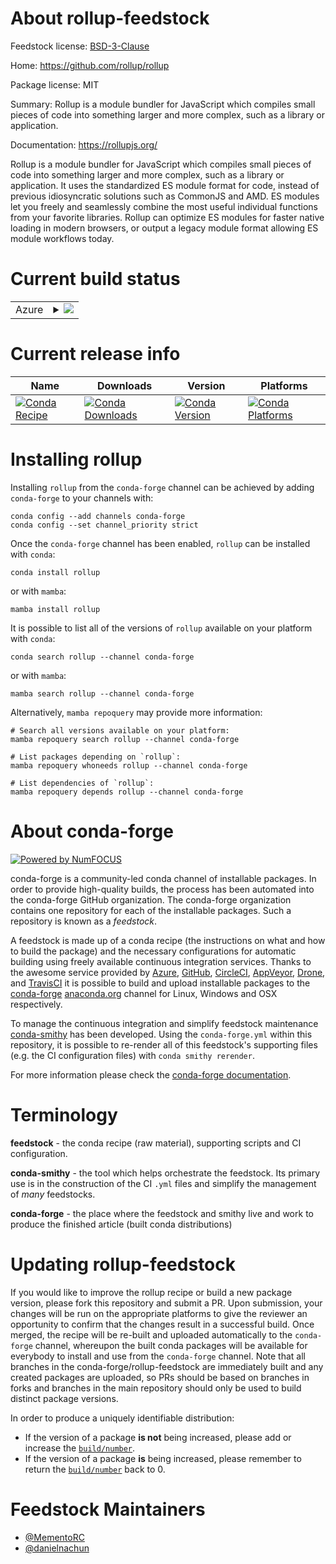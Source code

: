 About rollup-feedstock
======================

Feedstock license: [BSD-3-Clause](https://github.com/conda-forge/rollup-feedstock/blob/main/LICENSE.txt)

Home: https://github.com/rollup/rollup

Package license: MIT

Summary: Rollup is a module bundler for JavaScript which compiles small pieces of code into something larger and more complex, such as a library or application.

Documentation: https://rollupjs.org/

Rollup is a module bundler for JavaScript which compiles small pieces of code
into something larger and more complex, such as a library or application.
It uses the standardized ES module format for code, instead of previous idiosyncratic
solutions such as CommonJS and AMD. ES modules let you freely and seamlessly combine
the most useful individual functions from your favorite libraries. Rollup can
optimize ES modules for faster native loading in modern browsers, or output a legacy
module format allowing ES module workflows today.

Current build status
====================


<table>
    
  <tr>
    <td>Azure</td>
    <td>
      <details>
        <summary>
          <a href="https://dev.azure.com/conda-forge/feedstock-builds/_build/latest?definitionId=22028&branchName=main">
            <img src="https://dev.azure.com/conda-forge/feedstock-builds/_apis/build/status/rollup-feedstock?branchName=main">
          </a>
        </summary>
        <table>
          <thead><tr><th>Variant</th><th>Status</th></tr></thead>
          <tbody><tr>
              <td>linux_64_nodejs20</td>
              <td>
                <a href="https://dev.azure.com/conda-forge/feedstock-builds/_build/latest?definitionId=22028&branchName=main">
                  <img src="https://dev.azure.com/conda-forge/feedstock-builds/_apis/build/status/rollup-feedstock?branchName=main&jobName=linux&configuration=linux%20linux_64_nodejs20" alt="variant">
                </a>
              </td>
            </tr><tr>
              <td>linux_64_nodejs22</td>
              <td>
                <a href="https://dev.azure.com/conda-forge/feedstock-builds/_build/latest?definitionId=22028&branchName=main">
                  <img src="https://dev.azure.com/conda-forge/feedstock-builds/_apis/build/status/rollup-feedstock?branchName=main&jobName=linux&configuration=linux%20linux_64_nodejs22" alt="variant">
                </a>
              </td>
            </tr><tr>
              <td>linux_aarch64_nodejs20</td>
              <td>
                <a href="https://dev.azure.com/conda-forge/feedstock-builds/_build/latest?definitionId=22028&branchName=main">
                  <img src="https://dev.azure.com/conda-forge/feedstock-builds/_apis/build/status/rollup-feedstock?branchName=main&jobName=linux&configuration=linux%20linux_aarch64_nodejs20" alt="variant">
                </a>
              </td>
            </tr><tr>
              <td>linux_aarch64_nodejs22</td>
              <td>
                <a href="https://dev.azure.com/conda-forge/feedstock-builds/_build/latest?definitionId=22028&branchName=main">
                  <img src="https://dev.azure.com/conda-forge/feedstock-builds/_apis/build/status/rollup-feedstock?branchName=main&jobName=linux&configuration=linux%20linux_aarch64_nodejs22" alt="variant">
                </a>
              </td>
            </tr><tr>
              <td>linux_ppc64le_nodejs20</td>
              <td>
                <a href="https://dev.azure.com/conda-forge/feedstock-builds/_build/latest?definitionId=22028&branchName=main">
                  <img src="https://dev.azure.com/conda-forge/feedstock-builds/_apis/build/status/rollup-feedstock?branchName=main&jobName=linux&configuration=linux%20linux_ppc64le_nodejs20" alt="variant">
                </a>
              </td>
            </tr><tr>
              <td>linux_ppc64le_nodejs22</td>
              <td>
                <a href="https://dev.azure.com/conda-forge/feedstock-builds/_build/latest?definitionId=22028&branchName=main">
                  <img src="https://dev.azure.com/conda-forge/feedstock-builds/_apis/build/status/rollup-feedstock?branchName=main&jobName=linux&configuration=linux%20linux_ppc64le_nodejs22" alt="variant">
                </a>
              </td>
            </tr><tr>
              <td>osx_64_nodejs20</td>
              <td>
                <a href="https://dev.azure.com/conda-forge/feedstock-builds/_build/latest?definitionId=22028&branchName=main">
                  <img src="https://dev.azure.com/conda-forge/feedstock-builds/_apis/build/status/rollup-feedstock?branchName=main&jobName=osx&configuration=osx%20osx_64_nodejs20" alt="variant">
                </a>
              </td>
            </tr><tr>
              <td>osx_64_nodejs22</td>
              <td>
                <a href="https://dev.azure.com/conda-forge/feedstock-builds/_build/latest?definitionId=22028&branchName=main">
                  <img src="https://dev.azure.com/conda-forge/feedstock-builds/_apis/build/status/rollup-feedstock?branchName=main&jobName=osx&configuration=osx%20osx_64_nodejs22" alt="variant">
                </a>
              </td>
            </tr><tr>
              <td>osx_arm64_nodejs20</td>
              <td>
                <a href="https://dev.azure.com/conda-forge/feedstock-builds/_build/latest?definitionId=22028&branchName=main">
                  <img src="https://dev.azure.com/conda-forge/feedstock-builds/_apis/build/status/rollup-feedstock?branchName=main&jobName=osx&configuration=osx%20osx_arm64_nodejs20" alt="variant">
                </a>
              </td>
            </tr><tr>
              <td>osx_arm64_nodejs22</td>
              <td>
                <a href="https://dev.azure.com/conda-forge/feedstock-builds/_build/latest?definitionId=22028&branchName=main">
                  <img src="https://dev.azure.com/conda-forge/feedstock-builds/_apis/build/status/rollup-feedstock?branchName=main&jobName=osx&configuration=osx%20osx_arm64_nodejs22" alt="variant">
                </a>
              </td>
            </tr><tr>
              <td>win_64_nodejs20</td>
              <td>
                <a href="https://dev.azure.com/conda-forge/feedstock-builds/_build/latest?definitionId=22028&branchName=main">
                  <img src="https://dev.azure.com/conda-forge/feedstock-builds/_apis/build/status/rollup-feedstock?branchName=main&jobName=win&configuration=win%20win_64_nodejs20" alt="variant">
                </a>
              </td>
            </tr><tr>
              <td>win_64_nodejs22</td>
              <td>
                <a href="https://dev.azure.com/conda-forge/feedstock-builds/_build/latest?definitionId=22028&branchName=main">
                  <img src="https://dev.azure.com/conda-forge/feedstock-builds/_apis/build/status/rollup-feedstock?branchName=main&jobName=win&configuration=win%20win_64_nodejs22" alt="variant">
                </a>
              </td>
            </tr>
          </tbody>
        </table>
      </details>
    </td>
  </tr>
</table>

Current release info
====================

| Name | Downloads | Version | Platforms |
| --- | --- | --- | --- |
| [![Conda Recipe](https://img.shields.io/badge/recipe-rollup-green.svg)](https://anaconda.org/conda-forge/rollup) | [![Conda Downloads](https://img.shields.io/conda/dn/conda-forge/rollup.svg)](https://anaconda.org/conda-forge/rollup) | [![Conda Version](https://img.shields.io/conda/vn/conda-forge/rollup.svg)](https://anaconda.org/conda-forge/rollup) | [![Conda Platforms](https://img.shields.io/conda/pn/conda-forge/rollup.svg)](https://anaconda.org/conda-forge/rollup) |

Installing rollup
=================

Installing `rollup` from the `conda-forge` channel can be achieved by adding `conda-forge` to your channels with:

```
conda config --add channels conda-forge
conda config --set channel_priority strict
```

Once the `conda-forge` channel has been enabled, `rollup` can be installed with `conda`:

```
conda install rollup
```

or with `mamba`:

```
mamba install rollup
```

It is possible to list all of the versions of `rollup` available on your platform with `conda`:

```
conda search rollup --channel conda-forge
```

or with `mamba`:

```
mamba search rollup --channel conda-forge
```

Alternatively, `mamba repoquery` may provide more information:

```
# Search all versions available on your platform:
mamba repoquery search rollup --channel conda-forge

# List packages depending on `rollup`:
mamba repoquery whoneeds rollup --channel conda-forge

# List dependencies of `rollup`:
mamba repoquery depends rollup --channel conda-forge
```


About conda-forge
=================

[![Powered by
NumFOCUS](https://img.shields.io/badge/powered%20by-NumFOCUS-orange.svg?style=flat&colorA=E1523D&colorB=007D8A)](https://numfocus.org)

conda-forge is a community-led conda channel of installable packages.
In order to provide high-quality builds, the process has been automated into the
conda-forge GitHub organization. The conda-forge organization contains one repository
for each of the installable packages. Such a repository is known as a *feedstock*.

A feedstock is made up of a conda recipe (the instructions on what and how to build
the package) and the necessary configurations for automatic building using freely
available continuous integration services. Thanks to the awesome service provided by
[Azure](https://azure.microsoft.com/en-us/services/devops/), [GitHub](https://github.com/),
[CircleCI](https://circleci.com/), [AppVeyor](https://www.appveyor.com/),
[Drone](https://cloud.drone.io/welcome), and [TravisCI](https://travis-ci.com/)
it is possible to build and upload installable packages to the
[conda-forge](https://anaconda.org/conda-forge) [anaconda.org](https://anaconda.org/)
channel for Linux, Windows and OSX respectively.

To manage the continuous integration and simplify feedstock maintenance
[conda-smithy](https://github.com/conda-forge/conda-smithy) has been developed.
Using the ``conda-forge.yml`` within this repository, it is possible to re-render all of
this feedstock's supporting files (e.g. the CI configuration files) with ``conda smithy rerender``.

For more information please check the [conda-forge documentation](https://conda-forge.org/docs/).

Terminology
===========

**feedstock** - the conda recipe (raw material), supporting scripts and CI configuration.

**conda-smithy** - the tool which helps orchestrate the feedstock.
                   Its primary use is in the construction of the CI ``.yml`` files
                   and simplify the management of *many* feedstocks.

**conda-forge** - the place where the feedstock and smithy live and work to
                  produce the finished article (built conda distributions)


Updating rollup-feedstock
=========================

If you would like to improve the rollup recipe or build a new
package version, please fork this repository and submit a PR. Upon submission,
your changes will be run on the appropriate platforms to give the reviewer an
opportunity to confirm that the changes result in a successful build. Once
merged, the recipe will be re-built and uploaded automatically to the
`conda-forge` channel, whereupon the built conda packages will be available for
everybody to install and use from the `conda-forge` channel.
Note that all branches in the conda-forge/rollup-feedstock are
immediately built and any created packages are uploaded, so PRs should be based
on branches in forks and branches in the main repository should only be used to
build distinct package versions.

In order to produce a uniquely identifiable distribution:
 * If the version of a package **is not** being increased, please add or increase
   the [``build/number``](https://docs.conda.io/projects/conda-build/en/latest/resources/define-metadata.html#build-number-and-string).
 * If the version of a package **is** being increased, please remember to return
   the [``build/number``](https://docs.conda.io/projects/conda-build/en/latest/resources/define-metadata.html#build-number-and-string)
   back to 0.

Feedstock Maintainers
=====================

* [@MementoRC](https://github.com/MementoRC/)
* [@danielnachun](https://github.com/danielnachun/)


